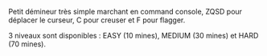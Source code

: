 Petit démineur très simple marchant en command console, ZQSD pour déplacer le curseur, C pour creuser et F pour flagger.

3 niveaux sont disponibles : EASY (10 mines), MEDIUM (30 mines) et HARD (70 mines).
